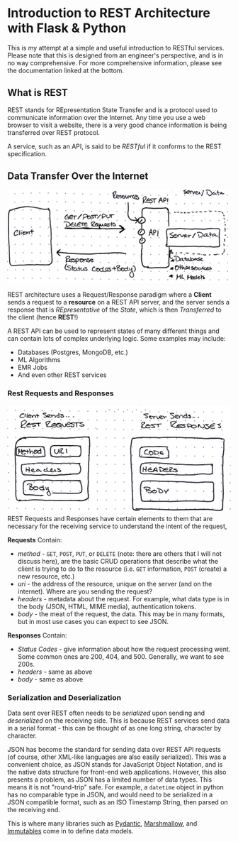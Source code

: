 # Introduction to REST Architecture with Flask & Python

This is my attempt at a simple and useful introduction to RESTful services. Please note that this is designed from an engineer's perspective, and is in no way comprehensive. For more comprehensive information, please see the documentation linked at the bottom.

## What is REST
REST stands for REpresentation State Transfer and is a protocol used to communicate information over the Internet. Any time you use a web browser to visit a website, there is a very good chance information is being transferred over REST protocol.

A service, such as an API, is said to be *RESTful* if it conforms to the REST specification.

## Data Transfer Over the Internet
![REST Client-Server Architecture](./assets/rest_client_server_arch.jpeg)

REST architecture uses a Request/Response paradigm where a **Client** sends a request to a **resource** on a REST API server, and the server sends a response that is *REpresentative* of the *State*, which is then *Transferred* to the client (hence **REST**!)

A REST API can be used to represent states of many different things and can contain lots of complex underlying logic. Some examples may include:
- Databases (Postgres, MongoDB, etc.)
- ML Algorithms
- EMR Jobs
- And even other REST services

### Rest Requests and Responses
![REST Request and Response Format](./assets/rest_request_response.jpeg)
REST Requests and Responses have certain elements to them that are necessary for the receiving service to understand the intent of the request,

**Requests** Contain:
- *method* - `GET`, `POST`, `PUT`, or `DELETE` (note: there are others that I will not discuss here), are the basic CRUD operations that describe what the client is trying to do to the resource (i.e. `GET` information, `POST` (create) a new resource, etc.)
- *uri* - the address of the resource, unique on the server (and on the internet). Where are you sending the request?
- *headers* - metadata about the request. For example, what data type is in the body (JSON, HTML, MIME media), authentication tokens.
- *body* - the meat of the request, the data. This may be in many formats, but in most use cases you can expect to see JSON.

**Responses** Contain:
- *Status Codes* - give information about how the request processing went. Some common ones are 200, 404, and 500. Generally, we want to see 200s.
- *headers* - same as above
- *body* - same as above

### Serialization and Deserialization
Data sent over REST often needs to be *serialized* upon sending and *deserialized* on the receiving side. This is because REST services send data in a serial format - this can be thought of as one long string, character by character.

JSON has become the standard for sending data over REST API requests (of course, other XML-like languages are also easily serialized). This was a convenient choice, as JSON stands for JavaScript Object Notation, and is the native data structure for front-end web applications. However, this also presents a problem, as JSON has a limited number of data types. This means it is not "round-trip" safe. For example, a `datetime` object in python has no comparable type in JSON, and would need to be serialized in a JSON compatible format, such as an ISO Timestamp String, then parsed on the receiving end.

This is where many libraries such as [Pydantic](https://github.com/pydantic/pydantic), [Marshmallow](https://marshmallow.readthedocs.io/en/stable/), and [Immutables](https://immutables.github.io) come in to define data models.

